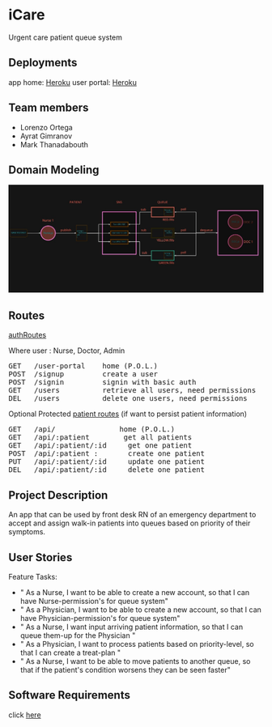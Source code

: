 # iCare

Urgent care patient queue system

## Deployments

app home: [Heroku](https://ii-care.herokuapp.com/api/)
user portal: [Heroku](https://ii-care.herokuapp.com/user-portal)

## Team members

- Lorenzo Ortega
- Ayrat Gimranov
- Mark Thanadabouth

## Domain Modeling

![uml](/images/uml.jpeg)

## Routes

[authRoutes](src/auth/authRoute.js)

Where user : Nurse, Doctor, Admin

<pre>
GET   /user-portal    home (P.O.L.)
POST  /signup         create a user
POST  /signin         signin with basic auth
GET   /users          retrieve all users, need permissions
DEL   /users          delete one users, need permissions
</pre>

Optional Protected [patient routes](src/routes/v1.js)
(if want to persist patient information)

<pre>
GET   /api/               home (P.O.L.)
GET   /api/:patient        get all patients
GET   /api/:patient/:id     get one patient
POST  /api/:patient :       create one patient
PUT   /api/:patient/:id     update one patient
DEL   /api/:patient/:id     delete one patient
</pre>

## Project Description

An app that can be used by front desk RN of an emergency department to accept and assign walk-in patients into queues based on priority of their symptoms.

## User Stories

Feature Tasks:

- " As a Nurse, I want to be able to create a new account, so that I can have Nurse-permission's for queue system"
- " As a Physician, I want to be able to create a new account, so that I can have Physician-permission's for queue system"
- " As a Nurse, I want input arriving patient information, so that I can queue them-up for the Physician "
- " As a Physician, I want to process patients based on priority-level, so that I can create a treat-plan "
- " As a Nurse, I want to be able to move patients to another queue, so that if the patient's condition worsens they can be seen faster"

## Software Requirements

click [here](./requirements.md)
